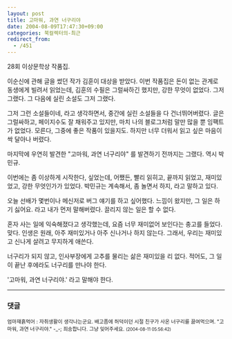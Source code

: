 ```yaml
---
layout: post
title: 고마워, 과연 너구리야
date: 2004-08-09T17:47:30+09:00
categories: 북컬렉터의-최근
redirect_from:
  - /451
---
```


28회 이상문학상 작품집.

이순신에 관해 글을 썼던 작가 김훈이 대상을 받았다. 이번 작품집은 돈이 없는 관계로 동생에게 빌려서 읽었는데, 김훈의 수필은 그럴싸하긴 했지만, 강한 무엇이 없었다. 그저 그랬다. 그 다음에 실린 소설도 그저 그랬다.

그저 그런 소설들이네, 라고 생각하면서, 중간에 실린 소설들을 다 건너뛰어버렸다. 글은 그럴싸하고, 페이지수도 잘 채워주고 있지만, 마치 나의 블로그처럼 말만 많을 뿐 임팩트가 없었다. 모른다, 그중에 좋은 작품이 있을지도. 하지만 너무 더워서 읽고 싶은 마음이 싹 달아나 버렸다.

마지막에 우연히 발견한 "고마워, 과연 너구리야" 를 발견하기 전까지는 그랬다. 역시 박민규.

이번에는 좀 이상하게 시작한다, 싶었는데, 어쨌든, 빨리 읽히고, 끝까지 읽었고, 재미있었고, 강한 무엇인가가 있었다. 박민규는 계속해서, 좀 놀면서 하지, 라고 말하고 있다.

오늘 선배가 몇번이나 메신저로 버그 얘기를 하고 싶어했다. 느낌이 왔지만, 그 일은 하기 싫어요. 라고 내가 먼저 말해버렸다. 끌리지 않는 일은 할 수 없다.

혼자 사는 일에 익숙해졌다고 생각했는데, 요즘 너무 재미없어 보인다는 충고를 들었다. 맞다. 인생은 원래, 아주 재미있거나 아주 신나거나 하지 않는다. 그래서, 우리는 재미있고 신나게 살려고 무지하게 애쓴다.

너구리가 되지 않고, 인사부장에게 고추를 물리는 삶은 재미있을 리 없다. 적어도, 그 일이 끝난 후에라도 너구리를 만나야 한다.

'고마워, 과연 너구리야.' 라고 말해야 한다.

* * *

### 댓글



<!--- cmt:788 --->
<!--- mail: --->
<!--- parent:0 --->

<small class=comment>엄마쟤흙먹어 : 자취생활이 생각나는군요. 배고픔에 허덕이던 시절 친구가 사온 너구리를 끓여먹으며. "고마워, 과연 너구리야." -_-; 죄송합니다. 그냥 잊어주세요. <small>(2004-08-11 05:56:42)</small></small>

